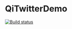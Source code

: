 # QiTwitterDemo

[![Build status](https://ci.appveyor.com/api/projects/status/g7yfy30786bui1w9?svg=true)](https://ci.appveyor.com/project/manastalukdar/qitwitterdemo)
